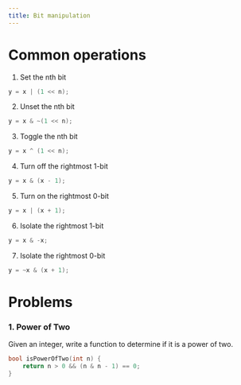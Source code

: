 ```yaml
---
title: Bit manipulation
---
```


# Common operations

1. Set the nth bit
```c++
y = x | (1 << n);
```

2. Unset the nth bit
```c++
y = x & ~(1 << n);
```

3. Toggle the nth bit
```c++
y = x ^ (1 << n);
```

4. Turn off the rightmost 1-bit
```c++
y = x & (x - 1);
```

5. Turn on the rightmost 0-bit
```c++
y = x | (x + 1);
```

6. Isolate the rightmost 1-bit
```c++
y = x & -x;
```

7. Isolate the rightmost 0-bit
```c++
y = ~x & (x + 1);
```

# Problems

### 1. Power of Two
Given an integer, write a function to determine if it is a power of two.
```c++
bool isPowerOfTwo(int n) {
    return n > 0 && (n & n - 1) == 0;
}
```
